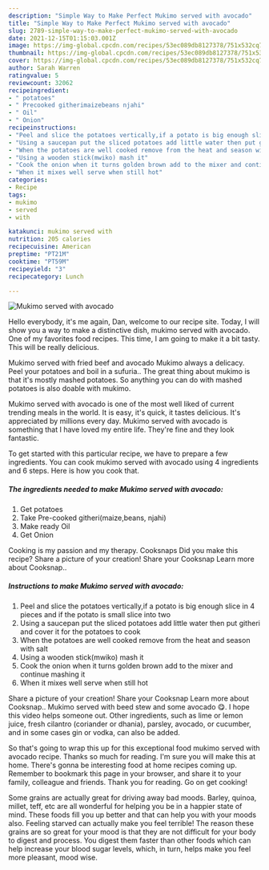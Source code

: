 ```yaml
---
description: "Simple Way to Make Perfect Mukimo served with avocado"
title: "Simple Way to Make Perfect Mukimo served with avocado"
slug: 2789-simple-way-to-make-perfect-mukimo-served-with-avocado
date: 2021-12-15T01:15:03.001Z
image: https://img-global.cpcdn.com/recipes/53ec089db8127378/751x532cq70/mukimo-served-with-avocado-recipe-main-photo.jpg
thumbnail: https://img-global.cpcdn.com/recipes/53ec089db8127378/751x532cq70/mukimo-served-with-avocado-recipe-main-photo.jpg
cover: https://img-global.cpcdn.com/recipes/53ec089db8127378/751x532cq70/mukimo-served-with-avocado-recipe-main-photo.jpg
author: Sarah Warren
ratingvalue: 5
reviewcount: 32062
recipeingredient:
- " potatoes"
- " Precooked githerimaizebeans njahi"
- " Oil"
- " Onion"
recipeinstructions:
- "Peel and slice the potatoes vertically,if a potato is big enough slice in 4 pieces and if the potato is small slice into two"
- "Using a saucepan put the sliced potatoes add little water then put githeri and cover it for the potatoes to cook"
- "When the potatoes are well cooked remove from the heat and season with salt"
- "Using a wooden stick(mwiko) mash it"
- "Cook the onion when it turns golden brown add to the mixer and continue mashing it"
- "When it mixes well serve when still hot"
categories:
- Recipe
tags:
- mukimo
- served
- with

katakunci: mukimo served with 
nutrition: 205 calories
recipecuisine: American
preptime: "PT21M"
cooktime: "PT59M"
recipeyield: "3"
recipecategory: Lunch

---
```



![Mukimo served with avocado](https://img-global.cpcdn.com/recipes/53ec089db8127378/751x532cq70/mukimo-served-with-avocado-recipe-main-photo.jpg)

Hello everybody, it's me again, Dan, welcome to our recipe site. Today, I will show you a way to make a distinctive dish, mukimo served with avocado. One of my favorites food recipes. This time, I am going to make it a bit tasty. This will be really delicious.

Mukimo served with fried beef and avocado Mukimo always a delicacy. Peel your potatoes and boil in a sufuria.. The great thing about mukimo is that it&#39;s mostly mashed potatoes. So anything you can do with mashed potatoes is also doable with mukimo.

Mukimo served with avocado is one of the most well liked of current trending meals in the world. It is easy, it's quick, it tastes delicious. It's appreciated by millions every day. Mukimo served with avocado is something that I have loved my entire life. They're fine and they look fantastic.


To get started with this particular recipe, we have to prepare a few ingredients. You can cook mukimo served with avocado using 4 ingredients and 6 steps. Here is how you cook that.

<!--inarticleads1-->

##### The ingredients needed to make Mukimo served with avocado:

1. Get  potatoes
1. Take  Pre-cooked githeri(maize,beans, njahi)
1. Make ready  Oil
1. Get  Onion


Cooking is my passion and my therapy. Cooksnaps Did you make this recipe? Share a picture of your creation! Share your Cooksnap Learn more about Cooksnap.. 

<!--inarticleads2-->

##### Instructions to make Mukimo served with avocado:

1. Peel and slice the potatoes vertically,if a potato is big enough slice in 4 pieces and if the potato is small slice into two
1. Using a saucepan put the sliced potatoes add little water then put githeri and cover it for the potatoes to cook
1. When the potatoes are well cooked remove from the heat and season with salt
1. Using a wooden stick(mwiko) mash it
1. Cook the onion when it turns golden brown add to the mixer and continue mashing it
1. When it mixes well serve when still hot


Share a picture of your creation! Share your Cooksnap Learn more about Cooksnap.. Mukimo served with beed stew and some avocado 😋. I hope this video helps someone out. Other ingredients, such as lime or lemon juice, fresh cilantro (coriander or dhania), parsley, avocado, or cucumber, and in some cases gin or vodka, can also be added. 

So that's going to wrap this up for this exceptional food mukimo served with avocado recipe. Thanks so much for reading. I'm sure you will make this at home. There's gonna be interesting food at home recipes coming up. Remember to bookmark this page in your browser, and share it to your family, colleague and friends. Thank you for reading. Go on get cooking!

Some grains are actually great for driving away bad moods. Barley, quinoa, millet, teff, etc are all wonderful for helping you be in a happier state of mind. These foods fill you up better and that can help you with your moods also. Feeling starved can actually make you feel terrible! The reason these grains are so great for your mood is that they are not difficult for your body to digest and process. You digest them faster than other foods which can help increase your blood sugar levels, which, in turn, helps make you feel more pleasant, mood wise.
